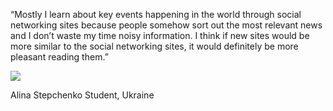 ---
---
“Mostly I learn about key events happening in the world through social networking sites because people somehow sort out the most relevant news and I don’t waste my time noisy information. I think if new sites would be more similar to the social networking sites, it would definitely be more pleasant reading them.”

<div class="user">
	<img src="{{site.baseurl}}/reviews/item-img3.jpg">
    <p><span>Alina Stepchenko</span> Student, Ukraine </p>
 </div>
